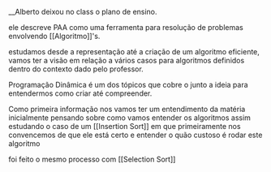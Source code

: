 __Alberto deixou no class o plano de ensino.

ele descreve PAA como uma ferramenta para resolução de problemas envolvendo 
[[Algoritmo]]'s.

estudamos desde a representação até a criação de um algoritmo eficiente,
vamos ter a visão em relação a vários casos  para algoritmos definidos dentro do contexto dado pelo professor.

Programação Dinâmica é um dos tópicos que cobre o junto a ideia para entendermos como criar até compreender.

Como primeira informação nos vamos ter um entendimento da matéria inicialmente pensando sobre como vamos entender os algoritmos assim estudando o caso de um [[Insertion Sort]] em que primeiramente nos convencemos de que ele está certo e entender o quão custoso é rodar este algoritmo 

foi feito o mesmo processo com [[Selection Sort]]
